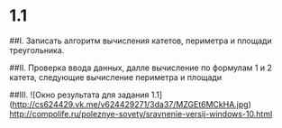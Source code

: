 # 1.1

##I.
Записать алгоритм вычисления катетов, периметра и площади треугольника.

##II.
Проверка ввода данных, далле вычисление по формулам 1 и 2 катета, следующие вычисление периметра и площади

##III.
![Окно результата для задания 1.1]
(http://cs624429.vk.me/v624429271/3da37/MZGEt6MCkHA.jpg)
http://compolife.ru/poleznye-sovety/sravnenie-versij-windows-10.html
